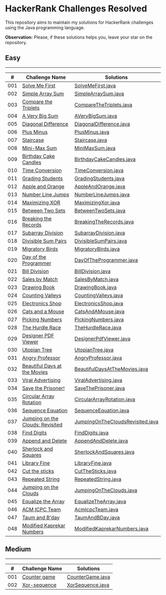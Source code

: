 # HackerRank Challenges Resolved
This repository aims to maintain my solutions for HackerRank challenges using the Java programming language.

**Observation:** Please, if these solutions helps you, leave your star on the repository.

## Easy
<hr>

| #   | Challenge Name                                                                                                          | Solutions                                                                                                                       |
|-----|-------------------------------------------------------------------------------------------------------------------------|---------------------------------------------------------------------------------------------------------------------------------|
| 001 | [Solve Me First](https://www.hackerrank.com/challenges/solve-me-first/problem?isFullScreen=true)                        | [SolveMeFirst.java](./src/br/com/eduardocintra/easy/solvemefirst/SolveMeFirst.java)                                             |
| 002 | [Simple Array Sum](https://www.hackerrank.com/challenges/simple-array-sum/problem?isFullScreen=true)                    | [SimpleArraySum.java](./src/br/com/eduardocintra/easy/simplearraysum/SimpleArraySum.java)                                       |
| 003 | [Compare the Triplets](https://www.hackerrank.com/challenges/compare-the-triplets/problem?isFullScreen=true)            | [CompareTheTriplets.java](./src/br/com/eduardocintra/easy/comparethetriplets/CompareTheTriplets.java)                           |
| 004 | [A Very Big Sum](https://www.hackerrank.com/challenges/a-very-big-sum/problem?isFullScreen=true)                        | [AVeryBigSum.java](./src/br/com/eduardocintra/easy/averybigsum/AVeryBigSum.java)                                                |
| 005 | [Diagonal Difference](https://www.hackerrank.com/challenges/diagonal-difference/problem?isFullScreen=true)              | [DiagonalDifference.java](./src/br/com/eduardocintra/easy/diagonaldifference/DiagonalDifference.java)                           |
| 006 | [Plus Minus](https://www.hackerrank.com/challenges/plus-minus/problem?isFullScreen=true)                                | [PlusMinus.java](./src/br/com/eduardocintra/easy/plusminus/PlusMinus.java)                                                      |
| 007 | [Staircase](https://www.hackerrank.com/challenges/staircase/problem?isFullScreen=true)                                  | [Staircase.java](./src/br/com/eduardocintra/easy/staircase/Staircase.java)                                                      |
| 008 | [Mini-Max Sum](https://www.hackerrank.com/challenges/mini-max-sum/problem?isFullScreen=true)                            | [MiniMaxSum.java](./src/br/com/eduardocintra/easy/minimaxsum/MiniMaxSum.java)                                                   |
| 009 | [Birthday Cake Candles](https://www.hackerrank.com/challenges/birthday-cake-candles/problem?isFullScreen=true)          | [BirthdayCakeCandles.java](./src/br/com/eduardocintra/easy/birthdaycakecandles/BirthdayCakeCandles.java)                        |
| 010 | [Time Conversion](https://www.hackerrank.com/challenges/time-conversion/problem?isFullScreen=true)                      | [TimeConversion.java](./src/br/com/eduardocintra/easy/timeconversion/TimeConversion.java)                                       |
| 011 | [Grading Students](https://www.hackerrank.com/challenges/grading?isFullScreen=true)                                     | [GradingStudents.java](./src/br/com/eduardocintra/easy/gradingstudents/GradingStudents.java)                                    |
| 012 | [Apple and Orange](https://www.hackerrank.com/challenges/apple-and-orange/problem?isFullScreen=true)                    | [AppleAndOrange.java](./src/br/com/eduardocintra/easy/appleandorange/AppleAndOrange.java)                                       |
| 013 | [Number Line Jumps](https://www.hackerrank.com/challenges/kangaroo/problem?isFullScreen=true)                           | [NumberLineJumps.java](./src/br/com/eduardocintra/easy/numberlinejumps/NumberLineJumps.java)                                    |
| 014 | [Maximizing XOR](https://www.hackerrank.com/challenges/maximizing-xor/problem?isFullScreen=true)                        | [MaximizingXor.java](./src/br/com/eduardocintra/easy/maximizingxor/MaximizingXor.java)                                          |                                                                                                                                                      
| 015 | [Between Two Sets](https://www.hackerrank.com/challenges/between-two-sets/problem?isFullScreen=true)                    | [BetweenTwoSets.java](./src/br/com/eduardocintra/easy/betweentwosets/BetweenTwoSets.java)                                       |                                                                                                                                                      
| 016 | [Breaking the Records](https://www.hackerrank.com/challenges/breaking-best-and-worst-records/problem?isFullScreen=true) | [BreakingTheRecords.java](./src/br/com/eduardocintra/easy/breakingtherecords/BreakingTheRecords.java)                           |                                                                                                                                                      
| 017 | [Subarray Division](https://www.hackerrank.com/challenges/the-birthday-bar/problem?isFullScreen=true)                   | [SubarrayDivision.java](./src/br/com/eduardocintra/easy/subarraydivision/SubarrayDivision.java)                                 |                                                                                                                                                      
| 018 | [Divisible Sum Pairs](https://www.hackerrank.com/challenges/divisible-sum-pairs/problem?isFullScreen=true)              | [DivisibleSumPairs.java](./src/br/com/eduardocintra/easy/divisiblesumpairs/DivisibleSumPairs.java)                              |                                                                                                                                                      
| 019 | [Migratory Birds](https://www.hackerrank.com/challenges/migratory-birds/problem?isFullScreen=true)                      | [MigratoryBirds.java](./src/br/com/eduardocintra/easy/migratorybirds/MigratoryBirds.java)                                       |                                                                                                                                                      
| 020 | [Day of the Programmer](https://www.hackerrank.com/challenges/day-of-the-programmer/problem?isFullScreen=true)          | [DayOfTheProgrammer.java](./src/br/com/eduardocintra/easy/dayoftheprogrammer/DayOfTheProgrammer.java)                           |                                                                                                                                                      
| 021 | [Bill Division](https://www.hackerrank.com/challenges/bon-appetit/problem?isFullScreen=true)                            | [BillDivision.java](./src/br/com/eduardocintra/easy/billdivision/BillDivision.java)                                             |                                                                                                                                                      
| 022 | [Sales by Match](https://www.hackerrank.com/challenges/sock-merchant/problem?isFullScreen=true)                         | [SalesByMatch.java](./src/br/com/eduardocintra/easy/salesbymatch/SalesByMatch.java)                                             |                                                                                                                                                      
| 023 | [Drawing Book](https://www.hackerrank.com/challenges/drawing-book/problem?isFullScreen=true)                            | [DrawingBook.java](./src/br/com/eduardocintra/easy/drawingbook/DrawingBook.java)                                                |                                                                                                                                                      
| 024 | [Counting Valleys](https://www.hackerrank.com/challenges/counting-valleys/problem?isFullScreen=true)                    | [CountingValleys.java](./src/br/com/eduardocintra/easy/countingvalleys/CountingValleys.java)                                    |                                                                                                                                                      
| 025 | [Electronics Shop](https://www.hackerrank.com/challenges/electronics-shop/problem?isFullScreen=true)                    | [ElectronicsShop.java](./src/br/com/eduardocintra/easy/electronicsshop/ElectronicsShop.java)                                    |                                                                                                                                                      
| 026 | [Cats and a Mouse](https://www.hackerrank.com/challenges/cats-and-a-mouse/problem?isFullScreen=true)                    | [CatsAndAMouse.java](./src/br/com/eduardocintra/easy/catsandamouse/CatsAndAMouse.java)                                          |                                                                                                                                                      
| 027 | [Picking Numbers](https://www.hackerrank.com/challenges/picking-numbers/problem?isFullScreen=true)                      | [PickingNumbers.java](./src/br/com/eduardocintra/easy/pickingnumbers/PickingNumbers.java)                                       |                                                                                                                                                      
| 028 | [The Hurdle Race](https://www.hackerrank.com/challenges/the-hurdle-race/problem?isFullScreen=true)                      | [TheHurdleRace.java](./src/br/com/eduardocintra/easy/thehurdlerace/TheHurdleRace.java)                                          |                                                                                                                                                      
| 029 | [Designer PDF Viewer](https://www.hackerrank.com/challenges/designer-pdf-viewer/problem?isFullScreen=true)              | [DesignerPdfViewer.java](./src/br/com/eduardocintra/easy/designerpdfviewer/DesignerPdfViewer.java)                              |                                                                                                                                                      
| 030 | [Utopian Tree](https://www.hackerrank.com/challenges/utopian-tree/problem?isFullScreen=true)                            | [UtopianTree.java](./src/br/com/eduardocintra/easy/utopiantree/UtopianTree.java)                                                |                                                                                                                                                      
| 031 | [Angry Professor](https://www.hackerrank.com/challenges/angry-professor/problem?isFullScreen=true)                            | [AngryProfessor.java](./src/br/com/eduardocintra/easy/angryprofessor/AngryProfessor.java)                                       |                                                                                                                                                      
| 032 | [Beautiful Days at the Movies](https://www.hackerrank.com/challenges/beautiful-days-at-the-movies/problem?isFullScreen=true)                            | [BeautifulDaysAtTheMovies.java](./src/br/com/eduardocintra/easy/beautifuldaysatthemovies/BeautifulDaysAtTheMovies.java)         |                                                                                                                                                      
| 033 | [Viral Advertising](https://www.hackerrank.com/challenges/strange-advertising/problem?isFullScreen=true)                            | [ViralAdvertising.java](./src/br/com/eduardocintra/easy/viraladvertising/ViralAdvertising.java)                                 |                                                                                                                                                      
| 034 | [Save the Prisoner!](https://www.hackerrank.com/challenges/save-the-prisoner/problem?isFullScreen=true)                            | [SaveThePrisoner.java](./src/br/com/eduardocintra/easy/savetheprisoner/SaveThePrisoner.java)                                    |                                                                                                                                                      
| 035 | [Circular Array Rotation](https://www.hackerrank.com/challenges/circular-array-rotation/problem?isFullScreen=true)                            | [CircularArrayRotation.java](./src/br/com/eduardocintra/easy/circulararrayrotation/CircularArrayRotation.java)                  |                                                                                                                                                      
| 036 | [Sequence Equation](https://www.hackerrank.com/challenges/permutation-equation/problem?isFullScreen=true)                            | [SequenceEquation.java](./src/br/com/eduardocintra/easy/sequenceequation/SequenceEquation.java)                                 |                                                                                                                                                      
| 037 | [Jumping on the Clouds: Revisited](https://www.hackerrank.com/challenges/jumping-on-the-clouds-revisited/problem?isFullScreen=true)                            | [JumpingOnTheCloudsRevisited.java](./src/br/com/eduardocintra/easy/jumpingonthecloudsrevisited/JumpingOnTheCloudsRevisited.java) |                                                                                                                                                      
| 038 | [Find Digits](https://www.hackerrank.com/challenges/find-digits/problem?isFullScreen=true)                            | [FindDigits.java](./src/br/com/eduardocintra/easy/finddigits/FindDigits.java)                                                   |                                                                                                                                                      
| 039 | [Append and Delete](https://www.hackerrank.com/challenges/append-and-delete/problem?isFullScreen=true)                            | [AppendAndDelete.java](./src/br/com/eduardocintra/easy/appendanddelete/AppendAndDelete.java)                                    |                                                                                                                                                      
| 040 | [Sherlock and Squares](https://www.hackerrank.com/challenges/sherlock-and-squares/problem?isFullScreen=true)                            | [SherlockAndSquares.java](./src/br/com/eduardocintra/easy/sherlockandsquares/SherlockAndSquares.java)                           |                                                                                                                                                      
| 041 | [Library Fine](https://www.hackerrank.com/challenges/library-fine/problem?isFullScreen=true)                            | [LibraryFine.java](./src/br/com/eduardocintra/easy/libraryfine/LibraryFine.java)                                                |                                                                                                                                                      
| 042 | [Cut the sticks](https://www.hackerrank.com/challenges/cut-the-sticks/problem?isFullScreen=true)                            | [CutTheSticks.java](./src/br/com/eduardocintra/easy/cutthesticks/CutTheSticks.java)                                             |                                                                                                                                                      
| 043 | [Repeated String](https://www.hackerrank.com/challenges/repeated-string/problem?isFullScreen=true)                            | [RepeatedString.java](./src/br/com/eduardocintra/easy/repeatedstring/RepeatedString.java)                                       |                                                                                                                                                      
| 044 | [Jumping on the Clouds](https://www.hackerrank.com/challenges/jumping-on-the-clouds/problem?isFullScreen=true)                            | [JumpingOnTheClouds.java](./src/br/com/eduardocintra/easy/jumpingontheclouds/JumpingOnTheClouds.java)                           |                                                                                                                                                      
| 045 | [Equalize the Array](https://www.hackerrank.com/challenges/equality-in-a-array/problem?isFullScreen=true)                            | [EqualizeTheArray.java](./src/br/com/eduardocintra/easy/equalizethearray/EqualizeTheArray.java)                                 |                                                                                                                                                      
| 046 | [ACM ICPC Team](https://www.hackerrank.com/challenges/acm-icpc-team/problem?isFullScreen=true)                            | [AcmIcpcTeam.java](./src/br/com/eduardocintra/easy/acmicpcteam/AcmIcpcTeam.java)                                                |                                                                                                                                                      
| 047 | [Taum and B'day](https://www.hackerrank.com/challenges/taum-and-bday/problem?isFullScreen=true)                            | [TaumAndBDay.java](./src/br/com/eduardocintra/easy/taumandbday/TaumAndBDay.java)                                                |                                                                                                                                                      
| 048 | [Modified Kaprekar Numbers](https://www.hackerrank.com/challenges/kaprekar-numbers/problem?isFullScreen=true)                            | [ModifiedKaprekarNumbers.java](./src/br/com/eduardocintra/easy/modifiedkaprekarnumbers/ModifiedKaprekarNumbers.java)                                                                |                                                                                                                                                      

## Medium
<hr>

| #   | Challenge Name                                                                               | Solutions                                                                          |
|-----|----------------------------------------------------------------------------------------------|------------------------------------------------------------------------------------|
| 001 | [Counter game](https://www.hackerrank.com/challenges/counter-game/problem?isFullScreen=true) | [CounterGame.java](./src/br/com/eduardocintra/medium/countergame/CounterGame.java) |
| 002 | [Xor-sequence](https://www.hackerrank.com/challenges/xor-se/problem?isFullScreen=true)       | [XorSequence.java](./src/br/com/eduardocintra/medium/xorsequence/XorSequence.java) |
